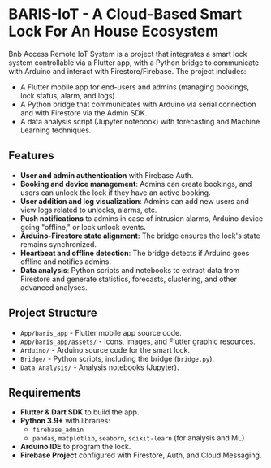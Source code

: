 # BARIS-IoT - A Cloud-Based Smart Lock For An House Ecosystem

Bnb Access Remote IoT System is a project that integrates a smart lock system controllable via a Flutter app, with a Python bridge to communicate with Arduino and interact with Firestore/Firebase. The project includes:
- A Flutter mobile app for end-users and admins (managing bookings, lock status, alarm, and logs).
- A Python bridge that communicates with Arduino via serial connection and with Firestore via the Admin SDK.
- A data analysis script (Jupyter notebook) with forecasting and Machine Learning techniques.

## Features
- **User and admin authentication** with Firebase Auth.
- **Booking and device management**: Admins can create bookings, and users can unlock the lock if they have an active booking.
- **User addition and log visualization**: Admins can add new users and view logs related to unlocks, alarms, etc.
- **Push notifications** to admins in case of intrusion alarms, Arduino device going "offline," or lock unlock events.
- **Arduino-Firestore state alignment**: The bridge ensures the lock's state remains synchronized.
- **Heartbeat and offline detection**: The bridge detects if Arduino goes offline and notifies admins.
- **Data analysis**: Python scripts and notebooks to extract data from Firestore and generate statistics, forecasts, clustering, and other advanced analyses.

## Project Structure
- `App/baris_app` - Flutter mobile app source code.
- `App/baris_app/assets/` - Icons, images, and Flutter graphic resources.
- `Arduino/` - Arduino source code for the smart lock.
- `Bridge/` - Python scripts, including the bridge (`bridge.py`).
- `Data Analysis/` - Analysis notebooks (Jupyter).

## Requirements
- **Flutter & Dart SDK** to build the app.
- **Python 3.9+** with libraries:  
  - `firebase_admin`
  - `pandas`, `matplotlib`, `seaborn`, `scikit-learn` (for analysis and ML)
- **Arduino IDE** to program the lock.
- **Firebase Project** configured with Firestore, Auth, and Cloud Messaging.
